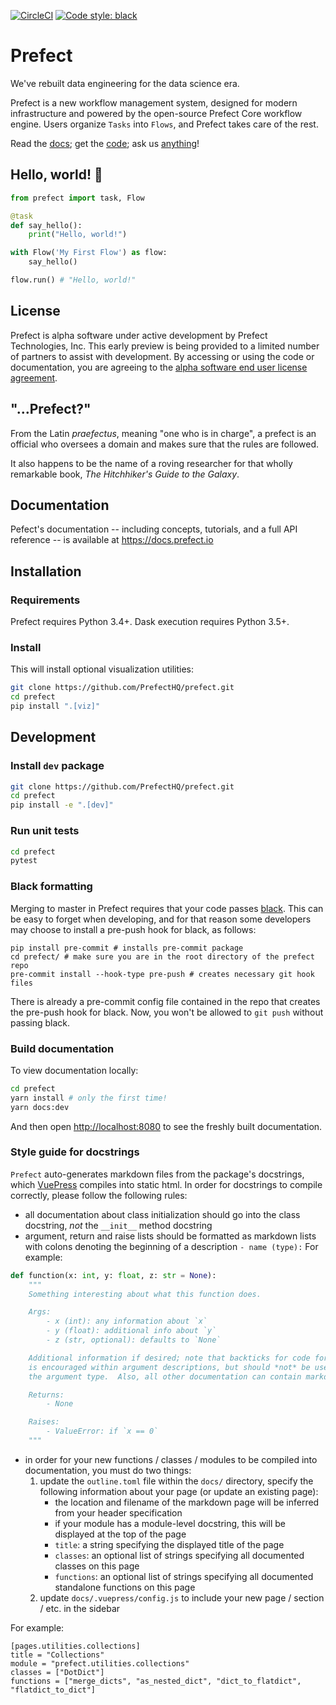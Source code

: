 [![CircleCI](https://circleci.com/gh/PrefectHQ/prefect/tree/master.svg?style=svg&circle-token=28689a55edc3c373486aaa5f11a1af3e5fc53344)](https://circleci.com/gh/PrefectHQ/prefect/tree/master)
[![Code style: black](https://img.shields.io/badge/code%20style-black-000000.svg)](https://github.com/ambv/black)

# Prefect

We've rebuilt data engineering for the data science era.

Prefect is a new workflow management system, designed for modern infrastructure and powered by the open-source Prefect Core workflow engine. Users organize `Tasks` into `Flows`, and Prefect takes care of the rest.

Read the [docs](https://docs.prefect.io); get the [code](#installation); ask us [anything](mailto:help@prefect.io)!

## Hello, world! 👋

```python
from prefect import task, Flow

@task
def say_hello():
    print("Hello, world!")

with Flow('My First Flow') as flow:
    say_hello()

flow.run() # "Hello, world!"
```

## License

Prefect is alpha software under active development by Prefect Technologies, Inc. This early preview is being provided to a limited number of partners to assist with development. By accessing or using the code or documentation, you are agreeing to the [alpha software end user license agreement](https://www.prefect.io/licenses/alpha-eula).

## "...Prefect?"

From the Latin _praefectus_, meaning "one who is in charge", a prefect is an official who oversees a domain and makes sure that the rules are followed.

It also happens to be the name of a roving researcher for that wholly remarkable book, _The Hitchhiker's Guide to the Galaxy_.

## Documentation

Pefect's documentation -- including concepts, tutorials, and a full API reference -- is available at https://docs.prefect.io

## Installation

### Requirements

Prefect requires Python 3.4+. Dask execution requires Python 3.5+.

### Install

This will install optional visualization utilities:

```bash
git clone https://github.com/PrefectHQ/prefect.git
cd prefect
pip install ".[viz]"
```

## Development

### Install `dev` package

```bash
git clone https://github.com/PrefectHQ/prefect.git
cd prefect
pip install -e ".[dev]"
```

### Run unit tests

```bash
cd prefect
pytest
```

### Black formatting

Merging to master in Prefect requires that your code passes [black](https://github.com/ambv/black). This can be easy to forget when developing, and for that reason some developers may choose to install a pre-push hook for black, as follows:

```
pip install pre-commit # installs pre-commit package
cd prefect/ # make sure you are in the root directory of the prefect repo
pre-commit install --hook-type pre-push # creates necessary git hook files
```

There is already a pre-commit config file contained in the repo that creates the pre-push hook for black. Now, you won't be allowed to `git push` without passing black.

### Build documentation

To view documentation locally:

```bash
cd prefect
yarn install # only the first time!
yarn docs:dev
```

And then open [http://localhost:8080](http://localhost:8080) to see the freshly built documentation.

### Style guide for docstrings

`Prefect` auto-generates markdown files from the package's docstrings, which [VuePress](https://vuepress.vuejs.org/) compiles into static html. In order for docstrings to compile correctly, please follow the following rules:

- all documentation about class initialization should go into the class docstring, _not_ the `__init__` method docstring
- argument, return and raise lists should be formatted as markdown lists with colons denoting the beginning of a description `- name (type):` For example:

```python
def function(x: int, y: float, z: str = None):
    """
    Something interesting about what this function does.

    Args:
        - x (int): any information about `x`
        - y (float): additional info about `y`
        - z (str, optional): defaults to `None`

    Additional information if desired; note that backticks for code formatting
    is encouraged within argument descriptions, but should *not* be used in
    the argument type.  Also, all other documentation can contain markdown.

    Returns:
        - None

    Raises:
        - ValueError: if `x == 0`
    """
```

- in order for your new functions / classes / modules to be compiled into documentation, you must do two things:
  1. update the `outline.toml` file within the `docs/` directory, specify the following information about your page (or update an existing page):
     - the location and filename of the markdown page will be inferred from your header specification
     - if your module has a module-level docstring, this will be displayed at the top of the page
     - `title`: a string specifying the displayed title of the page
     - `classes`: an optional list of strings specifying all documented classes on this page
     - `functions`: an optional list of strings specifying all documented standalone functions on this page
  2. update `docs/.vuepress/config.js` to include your new page / section / etc. in the sidebar

For example:

```
[pages.utilities.collections]
title = "Collections"
module = "prefect.utilities.collections"
classes = ["DotDict"]
functions = ["merge_dicts", "as_nested_dict", "dict_to_flatdict", "flatdict_to_dict"]
```
